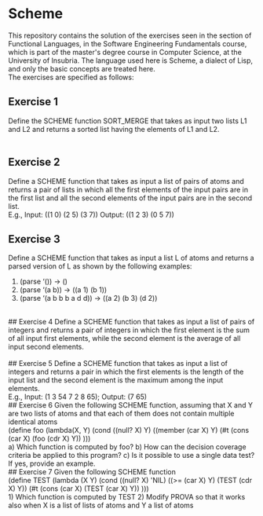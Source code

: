 # Scheme
This repository contains the solution of the exercises seen in the section of Functional Languages, in the Software Engineering Fundamentals course, which is part of the master's degree course in Computer Science, at the University of Insubria.
The language used here is Scheme, a dialect of Lisp, and only the basic concepts are treated here.<br />
The exercises are specified as follows:<br />
## Exercise 1
Define the SCHEME function SORT_MERGE that takes as input two lists L1 and L2 and
returns a sorted list having the elements of L1 and L2. <br />
<br />
## Exercise 2
Define a SCHEME function that takes as input a list of pairs of atoms and returns a pair of
lists in which all the first elements of the input pairs are in the first list and all the
second elements of the input pairs are in the second list.<br />
E.g., Input: ((1 0) (2 5) (3 7)) Output: ((1 2 3) (0 5 7))
<br />
## Exercise 3
Define a SCHEME function that takes as input a list L of atoms and returns a parsed
version of L as shown by the following examples:<br />
1. (parse ‘()) -> ()
2. (parse ‘(a b)) -> ((a 1) (b 1))
3. (parse ‘(a b b b a d d)) -> ((a 2) (b 3) (d 2))
<br />
## Exercise 4
Define a SCHEME function that takes as input a list of pairs of integers and returns a pair
of integers in which the first element is the sum of all input first elements, while the
second element is the average of all input second elements.<br />
<br />
## Exercise 5
Define a SCHEME function that takes as input a list of integers and returns a pair in which
the first elements is the length of the input list and the second element is the
maximum among the input elements.<br />
E.g., Input: (1 3 54 7 2 8 65); Output: (7 65)
<br />
## Exercise 6
Given the following SCHEME function, assuming that X and Y are two lists of atoms and
that each of them does not contain multiple identical atoms<br />
(define foo (lambda(X, Y)
  (cond ((null? X) Y)
        ((member (car X) Y)
        (#t (cons (car X) (foo (cdr X) Y))
  )))
<br />
a) Which function is computed by foo?
b) How can the decision coverage criteria be applied to this program?
c) Is it possible to use a single data test? If yes, provide an example.
<br />
## Exercise 7
Given the following SCHEME function<br />
(define TEST (lambda (X Y)
  (cond ((null? X) 'NIL)
  ((>= (car X) Y) (TEST (cdr X) Y))
  (#t (cons (car X) (TEST (car X) Y))
)))
<br />
1) Which function is computed by TEST
2) Modify PROVA so that it works also when X is a list of lists of atoms and Y a list
of atoms
